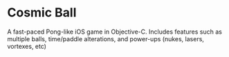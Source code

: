 # Cosmic Ball

A fast-paced Pong-like iOS game in Objective-C. Includes features such as multiple balls, time/paddle alterations, and power-ups (nukes, lasers, vortexes, etc)
